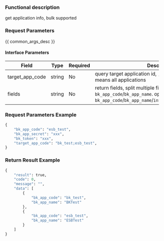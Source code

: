 ### Functional description

get application info, bulk supported

### Request Parameters

{{ common_args_desc }}

#### Interface Parameters

| Field      |  Type      | Required   |  Description      |
|-----------|------------|--------|------------|
| target_app_code |  string    | No     | query target application id, `;` split multiple IDs, empty means all applications |
| fields          |  string    | No     | return fields, split multiple filds via `;`; if empty, will return `bk_app_code`/`bk_app_name`. option fields: `bk_app_code`/`bk_app_name`/`introduction`/`creator`/`developer` |

### Request Parameters Example

```python
{
    "bk_app_code": "esb_test",
    "bk_app_secret": "xxx",
    "bk_token": "xxx",
    "target_app_code": "bk_test;esb_test",
}
```
### Return Result Example
```python
{
    "result": true,
    "code": 0,
    "message": "",
    "data": [
        {
            "bk_app_code": "bk_test",
            "bk_app_name": "BKTest"
        },
        {
            "bk_app_code": "esb_test",
            "bk_app_name": "ESBTest"
        }
    ]
}
```
